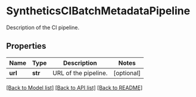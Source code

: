 # SyntheticsCIBatchMetadataPipeline

Description of the CI pipeline.

## Properties

| Name    | Type    | Description          | Notes      |
| ------- | ------- | -------------------- | ---------- |
| **url** | **str** | URL of the pipeline. | [optional] |

[[Back to Model list]](README.md#documentation-for-models) [[Back to API list]](README.md#documentation-for-api-endpoints) [[Back to README]](README.md)
